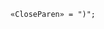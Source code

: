 <!-- This file is generated automatically by infrastructure scripts. Please don't edit by hand. -->

```{ .ebnf .slang-ebnf #CloseParen }
«CloseParen» = ")";
```
